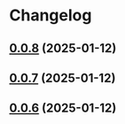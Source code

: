 # Changelog

## [0.0.8](https://github.com/gander-tools/playground-js-lib/compare/v0.0.7...v0.0.8) (2025-01-12)

## [0.0.7](https://github.com/gander-tools/playground-js-lib/compare/v0.0.6...v0.0.7) (2025-01-12)

## [0.0.6](https://github.com//gander-tools/playground-js-lib/compare/v0.0.5...v0.0.6) (2025-01-12)

